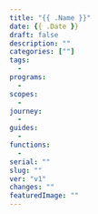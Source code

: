 ```yaml
---
title: "{{ .Name }}"
date: {{ .Date }}
draft: false
description: ""
categories: [""]
tags:
  -
programs:
  -
scopes:
  -
journey:
  -
guides:
  -
functions:
  -
serial: ""
slug: ""
ver: "v1"
changes: ""
featuredImage: ""
---
```





<!-- scraps
~ ~ ~ ~ ~ ~ ~ ~ ~ ~ ~ ~ ~ ~ ~ ~ ~ ~ ~ ~ ~ ~ ~ ~ ~ ~ ~ ~
~ • ~ • ~ • ~ • ~ • ~ • ~ • ~ • ~ • ~ • ~ • ~ • ~ • ~ •
~ ~ ~ ~ ~ ~ ~ ~ ~ ~ ~ ~ ~ ~ ~ ~ ~ ~ ~ ~ ~ ~ ~ ~ ~ ~ ~ ~


-->
